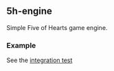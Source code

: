 ## 5h-engine

Simple Five of Hearts game engine.

### Example

See the [integration test](https://github.com/peterwmwong/5h-engine/blob/master/src/Game.integration.test.ts)

